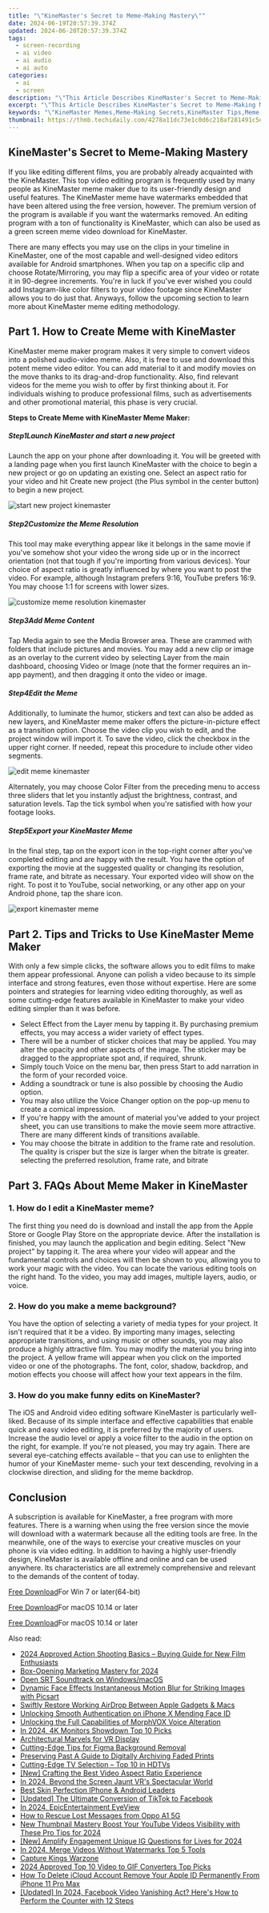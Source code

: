 ```yaml
---
title: "\"KineMaster's Secret to Meme-Making Mastery\""
date: 2024-06-19T20:57:39.374Z
updated: 2024-06-20T20:57:39.374Z
tags: 
  - screen-recording
  - ai video
  - ai audio
  - ai auto
categories: 
  - ai
  - screen
description: "\"This Article Describes KineMaster's Secret to Meme-Making Mastery\""
excerpt: "\"This Article Describes KineMaster's Secret to Meme-Making Mastery\""
keywords: "\"KineMaster Memes,Meme-Making Secrets,KineMaster Tips,Meme Mastery Guide,Secret Meme Crafting,Master Meme Techniques,Unveiling Meme Magic\""
thumbnail: https://thmb.techidaily.com/4278a11dc73e1c0d6c218af281491c5ebbfcb593f38d324f2ddde851d89b6bd2.jpeg
---
```


## KineMaster's Secret to Meme-Making Mastery

If you like editing different films, you are probably already acquainted with the KineMaster. This top video editing program is frequently used by many people as KineMaster meme maker due to its user-friendly design and useful features. The KineMaster meme have watermarks embedded that have been altered using the free version, however. The premium version of the program is available if you want the watermarks removed. An editing program with a ton of functionality is KineMaster, which can also be used as a green screen meme video download for KineMaster.

There are many effects you may use on the clips in your timeline in KineMaster, one of the most capable and well-designed video editors available for Android smartphones. When you tap on a specific clip and choose Rotate/Mirroring, you may flip a specific area of your video or rotate it in 90-degree increments. You're in luck if you've ever wished you could add Instagram-like color filters to your video footage since KineMaster allows you to do just that. Anyways, follow the upcoming section to learn more about KineMaster meme editing methodology.

## Part 1\. How to Create Meme with KineMaster

KineMaster meme maker program makes it very simple to convert videos into a polished audio-video meme. Also, it is free to use and download this potent meme video editor. You can add material to it and modify movies on the move thanks to its drag-and-drop functionality. Also, find relevant videos for the meme you wish to offer by first thinking about it. For individuals wishing to produce professional films, such as advertisements and other promotional material, this phase is very crucial.

**Steps to Create Meme with KineMaster Meme Maker:**

##### Step1Launch KineMaster and start a new project

Launch the app on your phone after downloading it. You will be greeted with a landing page when you first launch KineMaster with the choice to begin a new project or go on updating an existing one. Select an aspect ratio for your video and hit Create new project (the Plus symbol in the center button) to begin a new project.

![start new project kinemaster](https://images.wondershare.com/filmora/article-images/2022/07/start-new-project-kinemaster.jpg)

##### Step2Customize the Meme Resolution

This tool may make everything appear like it belongs in the same movie if you've somehow shot your video the wrong side up or in the incorrect orientation (not that tough if you're importing from various devices). Your choice of aspect ratio is greatly influenced by where you want to post the video. For example, although Instagram prefers 9:16, YouTube prefers 16:9\. You may choose 1:1 for screens with lower sizes.

![customize meme resolution kinemaster](https://images.wondershare.com/filmora/article-images/2022/07/customize-meme-resolution-kinemaster.jpg)

##### Step3Add Meme Content

Tap Media again to see the Media Browser area. These are crammed with folders that include pictures and movies. You may add a new clip or image as an overlay to the current video by selecting Layer from the main dashboard, choosing Video or Image (note that the former requires an in-app payment), and then dragging it onto the video or image.

##### Step4Edit the Meme

Additionally, to luminate the humor, stickers and text can also be added as new layers, and KineMaster meme maker offers the picture-in-picture effect as a transition option. Choose the video clip you wish to edit, and the project window will import it. To save the video, click the checkbox in the upper right corner. If needed, repeat this procedure to include other video segments.

![edit meme kinemaster](https://images.wondershare.com/filmora/article-images/2022/07/edit-meme-kinemaster.jpg)

Alternately, you may choose Color Filter from the preceding menu to access three sliders that let you instantly adjust the brightness, contrast, and saturation levels. Tap the tick symbol when you're satisfied with how your footage looks.

##### Step5Export your KineMaster Meme

In the final step, tap on the export icon in the top-right corner after you've completed editing and are happy with the result. You have the option of exporting the movie at the suggested quality or changing its resolution, frame rate, and bitrate as necessary. Your exported video will show on the right. To post it to YouTube, social networking, or any other app on your Android phone, tap the share icon.

![export kinemaster meme](https://images.wondershare.com/filmora/article-images/2022/07/export-kinemaster-meme.jpg)

## Part 2\. Tips and Tricks to Use KineMaster Meme Maker

With only a few simple clicks, the software allows you to edit films to make them appear professional. Anyone can polish a video because to its simple interface and strong features, even those without expertise. Here are some pointers and strategies for learning video editing thoroughly, as well as some cutting-edge features available in KineMaster to make your video editing simpler than it was before.

* Select Effect from the Layer menu by tapping it. By purchasing premium effects, you may access a wider variety of effect types.
* There will be a number of sticker choices that may be applied. You may alter the opacity and other aspects of the image. The sticker may be dragged to the appropriate spot and, if required, shrunk.
* Simply touch Voice on the menu bar, then press Start to add narration in the form of your recorded voice.
* Adding a soundtrack or tune is also possible by choosing the Audio option.
* You may also utilize the Voice Changer option on the pop-up menu to create a comical impression.
* If you're happy with the amount of material you've added to your project sheet, you can use transitions to make the movie seem more attractive. There are many different kinds of transitions available.
* You may choose the bitrate in addition to the frame rate and resolution. The quality is crisper but the size is larger when the bitrate is greater. selecting the preferred resolution, frame rate, and bitrate

## Part 3\. FAQs About Meme Maker in KineMaster

### 1\. How do I edit a KineMaster meme?

The first thing you need do is download and install the app from the Apple Store or Google Play Store on the appropriate device. After the installation is finished, you may launch the application and begin editing. Select "New project" by tapping it. The area where your video will appear and the fundamental controls and choices will then be shown to you, allowing you to work your magic with the video. You can locate the various editing tools on the right hand. To the video, you may add images, multiple layers, audio, or voice.

### 2\. How do you make a meme background?

You have the option of selecting a variety of media types for your project. It isn't required that it be a video. By importing many images, selecting appropriate transitions, and using music or other sounds, you may also produce a highly attractive film. You may modify the material you bring into the project. A yellow frame will appear when you click on the imported video or one of the photographs. The font, color, shadow, backdrop, and motion effects you choose will affect how your text appears in the film.

### 3\. How do you make funny edits on KineMaster?

The iOS and Android video editing software KineMaster is particularly well-liked. Because of its simple interface and effective capabilities that enable quick and easy video editing, it is preferred by the majority of users. Increase the audio level or apply a voice filter to the audio in the option on the right, for example. If you're not pleased, you may try again. There are several eye-catching effects available – that you can use to enlighten the humor of your KineMaster meme- such your text descending, revolving in a clockwise direction, and sliding for the meme backdrop.

## Conclusion

A subscription is available for KineMaster, a free program with more features. There is a warning when using the free version since the movie will download with a watermark because all the editing tools are free. In the meanwhile, one of the ways to exercise your creative muscles on your phone is via video editing. In addition to having a highly user-friendly design, KineMaster is available offline and online and can be used anywhere. Its characteristics are all extremely comprehensive and relevant to the demands of the content of today.

[Free Download](https://tools.techidaily.com/wondershare/filmora/download/)For Win 7 or later(64-bit)

[Free Download](https://tools.techidaily.com/wondershare/filmora/download/)For macOS 10.14 or later

</article

[Free Download](https://tools.techidaily.com/wondershare/filmora/download/)For macOS 10.14 or later

<ins class="adsbygoogle"
     style="display:block"
     data-ad-format="autorelaxed"
     data-ad-client="ca-pub-7571918770474297"
     data-ad-slot="1223367746"></ins>

<ins class="adsbygoogle"
     style="display:block"
     data-ad-format="autorelaxed"
     data-ad-client="ca-pub-7571918770474297"
     data-ad-slot="1223367746"></ins>



<ins class="adsbygoogle"
     style="display:block"
     data-ad-client="ca-pub-7571918770474297"
     data-ad-slot="8358498916"
     data-ad-format="auto"
     data-full-width-responsive="true"></ins>


<span class="atpl-alsoreadstyle">Also read:</span>
<div><ul>
<li><a href="https://extra-tips.techidaily.com/2024-approved-action-shooting-basics-buying-guide-for-new-film-enthusiasts/"><u>2024 Approved  Action Shooting Basics – Buying Guide for New Film Enthusiasts</u></a></li>
<li><a href="https://extra-tips.techidaily.com/box-opening-marketing-mastery-for-2024/"><u>Box-Opening Marketing Mastery for 2024</u></a></li>
<li><a href="https://extra-tips.techidaily.com/open-srt-soundtrack-on-windowsmacos/"><u>Open SRT Soundtrack on Windows/macOS</u></a></li>
<li><a href="https://extra-tips.techidaily.com/dynamic-face-effects-instantaneous-motion-blur-for-striking-images-with-picsart/"><u>Dynamic Face Effects  Instantaneous Motion Blur for Striking Images with Picsart</u></a></li>
<li><a href="https://extra-tips.techidaily.com/swiftly-restore-working-airdrop-between-apple-gadgets-and-macs/"><u>Swiftly Restore Working AirDrop Between Apple Gadgets & Macs</u></a></li>
<li><a href="https://extra-tips.techidaily.com/unlocking-smooth-authentication-on-iphone-x-mending-face-id/"><u>Unlocking Smooth Authentication on iPhone X  Mending Face ID</u></a></li>
<li><a href="https://extra-tips.techidaily.com/unlocking-the-full-capabilities-of-morphvox-voice-alteration/"><u>Unlocking the Full Capabilities of MorphVOX Voice Alteration</u></a></li>
<li><a href="https://extra-tips.techidaily.com/in-2024-4k-monitors-showdown-top-10-picks/"><u>In 2024, 4K Monitors Showdown  Top 10 Picks</u></a></li>
<li><a href="https://extra-tips.techidaily.com/architectural-marvels-for-vr-display/"><u>Architectural Marvels for VR Display</u></a></li>
<li><a href="https://extra-tips.techidaily.com/cutting-edge-tips-for-figma-background-removal/"><u>Cutting-Edge Tips for Figma Background Removal</u></a></li>
<li><a href="https://extra-tips.techidaily.com/preserving-past-a-guide-to-digitally-archiving-faded-prints/"><u>Preserving Past  A Guide to Digitally Archiving Faded Prints</u></a></li>
<li><a href="https://extra-tips.techidaily.com/cutting-edge-tv-selection-top-10-in-hdtvs/"><u>Cutting-Edge TV Selection – Top 10 in HDTVs</u></a></li>
<li><a href="https://extra-tips.techidaily.com/new-crafting-the-best-video-aspect-ratio-experience/"><u>[New] Crafting the Best Video Aspect Ratio Experience</u></a></li>
<li><a href="https://extra-tips.techidaily.com/in-2024-beyond-the-screen-jaunt-vrs-spectacular-world/"><u>In 2024, Beyond the Screen  Jaunt VR's Spectacular World</u></a></li>
<li><a href="https://extra-tips.techidaily.com/best-skin-perfection-iphone-and-android-leaders/"><u>Best Skin Perfection  IPhone & Android Leaders</u></a></li>
<li><a href="https://facebook-videos.techidaily.com/updated-the-ultimate-conversion-of-tiktok-to-facebook/"><u>[Updated] The Ultimate Conversion of TikTok to Facebook</u></a></li>
<li><a href="https://screen-mirroring-recording.techidaily.com/in-2024-epicentertainment-eyeview/"><u>In 2024, EpicEntertainment EyeView</u></a></li>
<li><a href="https://blog-min.techidaily.com/how-to-rescue-lost-messages-from-oppo-a1-5g-by-fonelab-android-recover-messages/"><u>How to Rescue Lost Messages from Oppo A1 5G</u></a></li>
<li><a href="https://smart-video-creator.techidaily.com/new-thumbnail-mastery-boost-your-youtube-videos-visibility-with-these-pro-tips-for-2024/"><u>New Thumbnail Mastery Boost Your YouTube Videos Visibility with These Pro Tips for 2024</u></a></li>
<li><a href="https://instagram-videos.techidaily.com/new-amplify-engagement-unique-ig-questions-for-lives-for-2024/"><u>[New] Amplify Engagement  Unique IG Questions for Lives for 2024</u></a></li>
<li><a href="https://video-creation-software.techidaily.com/in-2024-merge-videos-without-watermarks-top-5-tools/"><u>In 2024, Merge Videos Without Watermarks Top 5 Tools</u></a></li>
<li><a href="https://digital-screen-recording.techidaily.com/capture-kings-warzone/"><u>Capture Kings Warzone</u></a></li>
<li><a href="https://animation-videos.techidaily.com/2024-approved-top-10-video-to-gif-converters-top-picks/"><u>2024 Approved Top 10 Video to GIF Converters Top Picks</u></a></li>
<li><a href="https://apple-account.techidaily.com/how-to-delete-icloud-account-remove-your-apple-id-permanently-from-iphone-11-pro-max-by-drfone-ios/"><u>How To Delete iCloud Account Remove Your Apple ID Permanently From iPhone 11 Pro Max</u></a></li>
<li><a href="https://facebook-videos.techidaily.com/updated-in-2024-facebook-video-vanishing-act-heres-how-to-perform-the-counter-with-12-steps/"><u>[Updated] In 2024, Facebook Video Vanishing Act? Here's How to Perform the Counter with 12 Steps</u></a></li>
</ul></div>

